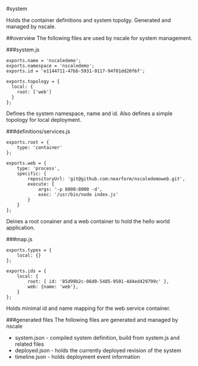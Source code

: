 #system

Holds the container definitions and system topolgy. Generated and managed by nscale.

##overview
The following files are used by nscale for system management.

###system.js

	exports.name = 'nscaledemo';
	exports.namespace = 'nscaledemo';
	exports.id = 'e1144711-47bb-5931-9117-94f01dd20f6f';

	exports.topology = {
	  local: {
    	root: ['web']
	  }
	};
	
Defines the system namespace, name and id. Also defines a simple topology for local deployment.


###definitions/services.js

	exports.root = {
  		type: 'container'
	};

	exports.web = {
		type: 'process',
		specific: {
    		repositoryUrl: 'git@github.com:nearform/nscaledemoweb.git',
    		execute: {
      			args: '-p 8000:8000 -d',
      			exec: '/usr/bin/node index.js'
    		}
  		}
	};

Deines a root conainer and a web container to hold the hello world application.

###map.js

	exports.types = {
		local: {}
	};

	exports.ids = {
  		local: {
    		root: { id: '85d99b2c-06d0-5485-9501-4d4ed429799c' },
    		web: {name: 'web'},
  		}
	};

Holds minimal id and name mapping for the web service container.
 
###generated files
The following files are generated and managed by nscale

- system.json - compiled system definition, build from system.js and related files
- deployed.json - holds the currently deployed revision of the system
- timeline.json - holds deployment event information

